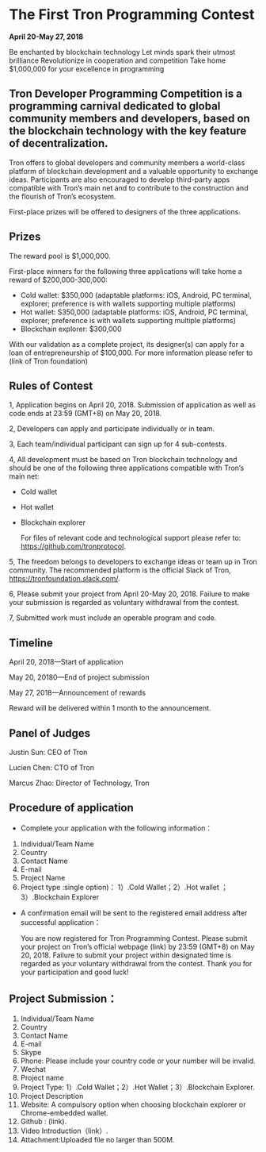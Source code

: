 # The First Tron Programming Contest

**April 20-May 27, 2018**

Be enchanted by blockchain technology
Let minds spark their utmost brilliance
Revolutionize in cooperation and competition
Take home $1,000,000 for your excellence in programming

## Tron Developer Programming Competition is a programming carnival dedicated to global community members and developers, based on the blockchain technology with the key feature of decentralization.

Tron offers to global developers and community members a world-class platform of blockchain development and a valuable opportunity to exchange ideas. Participants are also encouraged to develop third-party apps compatible with Tron’s main net and to contribute to the construction and the flourish of Tron’s ecosystem.

First-place prizes will be offered to designers of the three applications.

## Prizes

The reward pool is $1,000,000.  

First-place winners for the following three applications will take home a reward of $200,000-300,000:

+ Cold wallet: $350,000 (adaptable platforms: iOS, Android, PC terminal, explorer; preference is with wallets supporting multiple platforms)
+ Hot wallet: S350,000 (adaptable platforms: iOS, Android, PC terminal, explorer; preference is with wallets supporting multiple platforms)
+ Blockchain explorer: $300,000

With our validation as a complete project, its designer(s) can apply for a loan of entrepreneurship of $100,000. For more information please refer to (link of Tron foundation)

## Rules of Contest

1, Application begins on April 20, 2018. Submission of application as well as code ends at 23:59 (GMT+8) on May 20, 2018.

2, Developers can apply and participate individually or in team.

3, Each team/individual participant can sign up for 4 sub-contests.

4, All development must be based on Tron blockchain technology and should be one of the following three applications compatible with Tron’s main net:  
    
+ Cold wallet
    
+ Hot wallet
   
+ Blockchain explorer

    For files of relevant code and technological support please refer to: https://github.com/tronprotocol.

5, The freedom belongs to developers to exchange ideas or team up in Tron community. The recommended platform is the official Slack of Tron, https://tronfoundation.slack.com/.

6, Please submit your project from April 20-May 20, 2018. Failure to make your submission is regarded as voluntary withdrawal from the contest.

7, Submitted work must include an operable program and code.

## Timeline

April 20, 2018—Start of application  

May 20, 20180—End of project submission  

May 27, 2018—Announcement of rewards  

Reward will be delivered within 1 month to the announcement.

## Panel of Judges

Justin Sun: CEO of Tron  

Lucien Chen: CTO of Tron  

Marcus Zhao: Director of Technology, Tron

## Procedure of application 

+ Complete your application with the following information：  

1.	Individual/Team Name 
2.	Country 
3.	Contact Name 
4.	E-mail 
5.	Project Name 
6.	Project type :single option)： 1）.Cold Wallet；2）.Hot wallet ；3）.Blockchain Explorer

+ A confirmation email will be sent to the registered email address after successful application：

    You are now registered for Tron Programming Contest. Please submit your project on Tron’s official webpage (link) by 23:59 (GMT+8) on May 20, 2018. Failure to submit your project within designated time is regarded as your voluntary withdrawal from the contest. Thank you for your participation and good luck! 

## Project Submission：

1.	Individual/Team Name
2.	Country
3.	Contact Name
4.	E-mail
5.	Skype
6.	Phone: Please include your country code or your number will be invalid.
7.	Wechat
8.	Project name
9.	Project Type: 1）.Cold Wallet；2）.Hot Wallet；3）.Blockchain Explorer.
10.	Project Description
11.	Website: A compulsory option when choosing blockchain explorer or Chrome-embedded wallet.
12.	Github : (link).
13.	Video Introduction（link）.
14.	Attachment:Uploaded file no larger than 500M.




